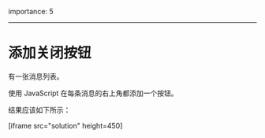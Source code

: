 importance: 5

---

# 添加关闭按钮

有一张消息列表。

使用 JavaScript 在每条消息的右上角都添加一个按钮。

结果应该如下所示：

[iframe src="solution" height=450]
